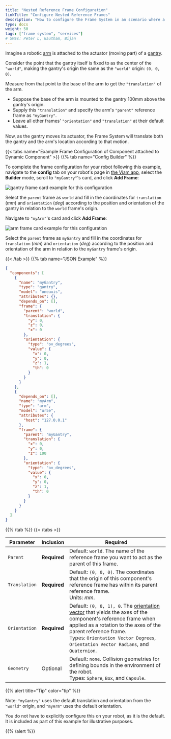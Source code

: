 ```yaml
---
title: "Nested Reference Frame Configuration"
linkTitle: "Configure Nested Reference Frames"
description: "How to configure the Frame System in an scenario where a component is attached to another component."
type: docs
weight: 50
tags: ["frame system", "services"]
# SMEs: Peter L, Gautham, Bijan
---
```


Imagine a robotic [arm](/components/arm) is attached to the actuator (moving part) of a [gantry](/components/gantry).

Consider the point that the gantry itself is fixed to as the center of the `"world"`, making the gantry's origin the same as the `"world"` origin: `(0, 0, 0)`.

Measure from that point to the base of the arm to get the `"translation"` of the arm.

- Suppose the base of the arm is mounted to the gantry 100mm above the gantry's origin.
- Supply this `"translation"` and specify the arm's `"parent"` reference frame as `"myGantry"`.
- Leave all other frames' `"orientation"` and `"translation"` at their default values.

Now, as the gantry moves its actuator, the Frame System will translate both the gantry and the arm's location according to that motion.

{{< tabs name="Example Frame Configuration of Component attached to Dynamic Component" >}}
{{% tab name="Config Builder" %}}

To complete the frame configuration for your robot following this example, navigate to the **config** tab on your robot's page in [the Viam app](https://app.viam.com), select the **Builder** mode, scroll to `"myGantry"`'s card, and click **Add Frame**:

![gantry frame card example for this configuration](../img/frame_card_dyn_gantry.png)

Select the `parent` frame as `world` and fill in the coordinates for `translation` (*mm*) and `orientation` (*deg*) according to the position and orientation of the gantry in relation to the `world` frame's origin.

Navigate to `"myArm"`'s card and click **Add Frame**:

![arm frame card example for this configuration](../img/frame_card_dyn_arm.png)

Select the `parent` frame as `myGantry` and fill in the coordinates for `translation` (*mm*) and `orientation` (*deg*) according to the position and orientation of the arm in relation to the `myGantry` frame's origin.

{{< /tab >}}
{{% tab name="JSON Example" %}}

```json {class="line-numbers linkable-line-numbers"}
{
  "components": [
    {
      "name": "myGantry",
      "type": "gantry",
      "model": "oneaxis",
      "attributes": {},
      "depends_on": [],
      "frame": {
        "parent": "world",
        "translation": {
          "y": 0,
          "z": 0,
          "x": 0
        },
        "orientation": {
          "type": "ov_degrees",
          "value": {
            "x": 0,
            "y": 0,
            "z": 1,
            "th": 0
          }
        }
      }
    },
    {
      "depends_on": [],
      "name": "myArm",
      "type": "arm",
      "model": "ur5e",
      "attributes": {
        "host": "127.0.0.1"
      },
      "frame": {
        "parent": "myGantry",
        "translation": {
          "x": 0,
          "y": 0,
          "z": 100
        },
        "orientation": {
          "type": "ov_degrees",
          "value": {
            "x": 0,
            "y": 0,
            "z": 1,
            "th": 0
          }
        }
      }
    }
  ]
}
```

{{% /tab %}}
{{< /tabs >}}

| Parameter | Inclusion | Required |
| --------- | ----------- | ----- |
| `Parent`  | **Required** | Default: `world`. The name of the reference frame you want to act as the parent of this frame. |
| `Translation` | **Required** | Default: `(0, 0, 0)`. The coordinates that the origin of this component's reference frame has within its parent reference frame. <br> Units: *mm*. |
| `Orientation`  | **Required** | Default: `(0, 0, 1), 0`. The [orientation vector](/internals/orientation-vector/) that yields the axes of the component's reference frame when applied as a rotation to the axes of the parent reference frame. <br> Types: `Orientation Vector Degrees`, `Orientation Vector Radians`, and `Quaternion`. |
| `Geometry`  | Optional | Default: `none`. Collision geometries for defining bounds in the environment of the robot. <br> Types: `Sphere`, `Box`, and `Capsule`. |

{{% alert title="Tip" color="tip" %}}

Note: `"myGantry"` uses the default translation and orientation from the `"world"` origin, and `"myArm"` uses the default orientation.

You do not have to explicitly configure this on your robot, as it is the default.
It is included as part of this example for illustrative purposes.

{{% /alert %}}
